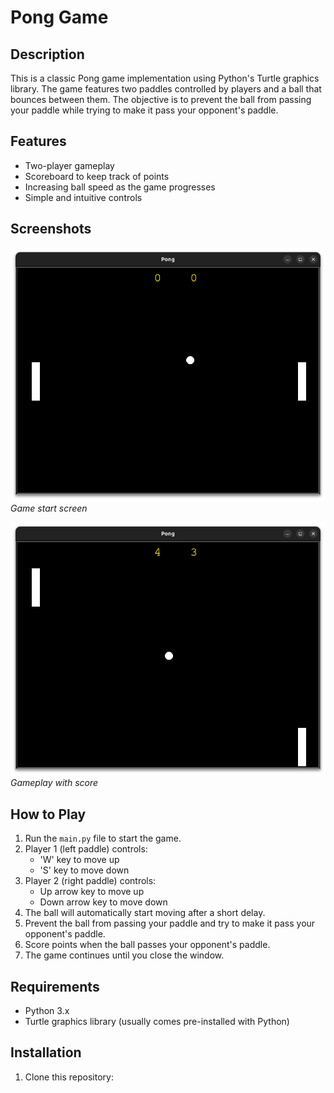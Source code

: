 # Pong Game

## Description

This is a classic Pong game implementation using Python's Turtle graphics library. The game features two paddles controlled by players and a ball that bounces between them. The objective is to prevent the ball from passing your paddle while trying to make it pass your opponent's paddle.

## Features

- Two-player gameplay
- Scoreboard to keep track of points
- Increasing ball speed as the game progresses
- Simple and intuitive controls

## Screenshots

![Game Start](result/start.png)
*Game start screen*

![Gameplay](result/score_change.png)
*Gameplay with score*

## How to Play

1. Run the `main.py` file to start the game.
2. Player 1 (left paddle) controls:
   - 'W' key to move up
   - 'S' key to move down
3. Player 2 (right paddle) controls:
   - Up arrow key to move up
   - Down arrow key to move down
4. The ball will automatically start moving after a short delay.
5. Prevent the ball from passing your paddle and try to make it pass your opponent's paddle.
6. Score points when the ball passes your opponent's paddle.
7. The game continues until you close the window.

## Requirements

- Python 3.x
- Turtle graphics library (usually comes pre-installed with Python)

## Installation

1. Clone this repository:

